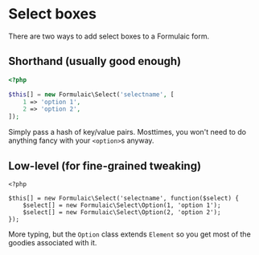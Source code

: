 # Select boxes

There are two ways to add select boxes to a Formulaic form.

## Shorthand (usually good enough)

```php
<?php

$this[] = new Formulaic\Select('selectname', [
    1 => 'option 1',
    2 => 'option 2',
]);

```

Simply pass a hash of key/value pairs. Mosttimes, you won't need to do
anything fancy with your `<option>`s anyway.

## Low-level (for fine-grained tweaking)

```
<?php

$this[] = new Formulaic\Select('selectname', function($select) {
    $select[] = new Formulaic\Select\Option(1, 'option 1');
    $select[] = new Formulaic\Select\Option(2, 'option 2');
});

```

More typing, but the `Option` class extends `Element` so you get most of the
goodies associated with it.


